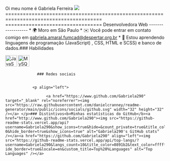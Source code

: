 Oi meu nome é Gabriela Ferreira ![](https://user-images.githubusercontent.com/18350557/176309783-0785949b-9127-417c-8b55-ab5a4333674e.gif) ======================================================================================= ================================= Desenvolvedora Web ------------------ * 🌍 Moro em São Paulo * ✉️ Você pode entrar em contato comigo em [gabriela.amaral.fumcad@despertar.org.br](mailto:gabriela.amaral.fumcad@despertar.org.br)[](mailto:gabriela.amaral.fumcad@despertar.org.br) * 🧠 Estou aprendendo linguagens de programação (JavaScript) , CSS, HTML e SCSS) e banco de dados.### Habilidades 
<p align="left">
 <a href="https://developer.mozilla.org/en-US/docs/Web/JavaScript" target="_blank" rel="noreferrer"><img src="https://raw.githubusercontent.com/danielcranney/readme-generator/main/public/icons/skills/javascript-colored.svg" width="36" height="36" alt="JavaScript" / ></a> <a href="https://www.mysql.com/" target="_blank" rel="noreferrer"><img src="https://raw.githubusercontent.com/danielcranney/readme-generator/main/public/icons/skills/mysql-colored.svg" width="36" height="36" alt="MySQL" />
 </a>
 </p>
                    
                  ### Redes sociais
                  
                   
                <p align="left"> 
                          
                      <a href="https://www.github.com/Gabriela290" target="_blank" rel="noreferrer"><img src="https://raw.githubusercontent.com/danielcranney/readme-generator/main/public/icons/socials/github.svg" width="32" height="32" /></a> </p>### Distintivos<b>Minhas estatísticas do GitHub</b><a href="http://www.github.com/Gabriela290"><img src="https://github-readme-stats.vercel.app/api?username=Gabriela290&show_icons=true&hide=&count_private=true&title_color=0891b2&text_color=ffffff&icon_color=6366f1&bg_color=00000 0&hide_border=true&show_icons=true" alt="Gabriela290's GitHub stats" /></a><a href="https://github.com/Gabriela290" align="left"><img src="https://github-readme-stats.vercel.app/api/top-langs/?username=Gabriela290&langs_count=10&title_color=0891b2&text_color=ffffff&icon_color=6366f1&bg_color=000000&h ide_border=true&locale=en&custom_title=Top%20%Languages" alt="Top Languages" /></a>
